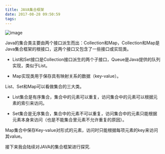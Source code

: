 ```yaml
---
title: JAVA集合框架
date: 2017-08-28 09:50:59
tags:
---
```


![image](https://github.com/bmwu/bmwu.github.io/blob/master/images/JAVA%E9%9B%86%E5%90%88%E5%9B%BE%E8%B0%B1.jpeg?raw=true)

Java的集合类主要由两个接口派生而出：Collection和Map，Collection和Map是Java集合框架的根接口，这两个接口又包含了一些接口或实现类。

- List和Set接口是Collection接口派生的两个子接口，Queue是Java提供的队列实现，类似于List。


- Map实现类用于保存具有映射关系的数据（key-value）。

List、Set和Map可以看做集合的三大类。

- List集合是有序集合，集合中的元素可以重复，访问集合中的元素可以根据元素的索引来访问。


- Set集合是无序集合，集合中的元素不可以重复，访问集合中的元素只能根据元素本身来访问（也是不能集合里元素不允许重复的原因）。

Map集合中保存Key-value对形式的元素，访问时只能根据每项元素的key来访问其value。

接下来我会陆续对JAVA的集合框架进行探究.